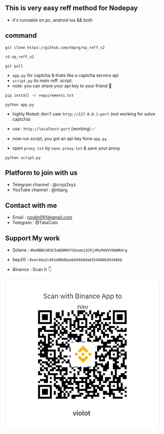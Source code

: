## This is very easy reff method for Nodepay
- it's runnable on pc, android ios && both

## command 
```
git clone https://github.com/nbprg/np_reff_v2
```
```
cd np_reff_v2
```
```
git pull
```
- `app.py` for captcha & thats like a captcha service api
- `script.py` its main reff. script.
- note: you can share your api key to your friend 🙂
```
pip install -r requirements.txt
```
```
python app.py
```
- highly Noted: don't user `http://127.0.0.1:port` (not working for solve captcha)
- use : `http://localhost:port` (working) ✅

- now run script, you got an api key form `app.py`
- open `proxy.txt` by `nano proxy.txt` & save your proxy
```
python script.py
```
## Platform to join with us
- Telegram channel : @cryp2xyz
- YouTube channel  : @nbprg

## Contact with me 
- Email    : novbh091@gmail.com
- Telegram : @TataCuto

## Support My work
- Solana : `4RoRBBC4FUC5aN5MHVYSGnom12CRjVMsPHXVV9ANR4rg`
- bep20 : `0xec46a2c4b1d00d6aa6d49d4da6354406645d46bb`

- Binance : Scan It 👇
<img src="https://raw.githubusercontent.com/nbprg/web/refs/heads/root/IMG_20241229_182230.png" alt="Image Description" width="500">

